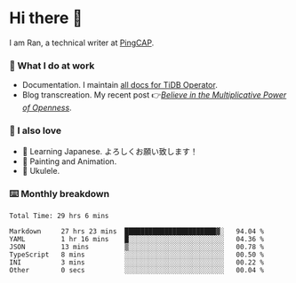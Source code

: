 # Hi there 👋

I am Ran, a technical writer at [PingCAP](https://pingcap.com/).

### 📝 What I do at work

- Documentation. I maintain [all docs for TiDB Operator](https://github.com/pingcap/docs-tidb-operator).
- Blog transcreation. My recent post 👉[*Believe in the Multiplicative Power of Openness*](https://pingcap.com/blog/believe-in-the-multiplicative-power-of-openness-open-source-community).

### 🤠 I also love

- 💬 Learning Japanese. よろしくお願い致します！
- 🎨 Painting and Animation.
- 🎵 Ukulele.

### ⌨️ Monthly breakdown

<!--START_SECTION:waka-->

```text
Total Time: 29 hrs 6 mins

Markdown     27 hrs 23 mins  ███████████████████████▓░   94.04 %
YAML         1 hr 16 mins    █░░░░░░░░░░░░░░░░░░░░░░░░   04.36 %
JSON         13 mins         ▒░░░░░░░░░░░░░░░░░░░░░░░░   00.78 %
TypeScript   8 mins          ░░░░░░░░░░░░░░░░░░░░░░░░░   00.50 %
INI          3 mins          ░░░░░░░░░░░░░░░░░░░░░░░░░   00.22 %
Other        0 secs          ░░░░░░░░░░░░░░░░░░░░░░░░░   00.04 %
```

<!--END_SECTION:waka-->
